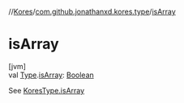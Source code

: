 //[Kores](../../index.md)/[com.github.jonathanxd.kores.type](index.md)/[isArray](is-array.md)

# isArray

[jvm]\
val [Type](https://docs.oracle.com/javase/8/docs/api/java/lang/reflect/Type.html).[isArray](is-array.md): [Boolean](https://kotlinlang.org/api/latest/jvm/stdlib/kotlin/-boolean/index.html)

See [KoresType.isArray](-kores-type/is-array.md)
